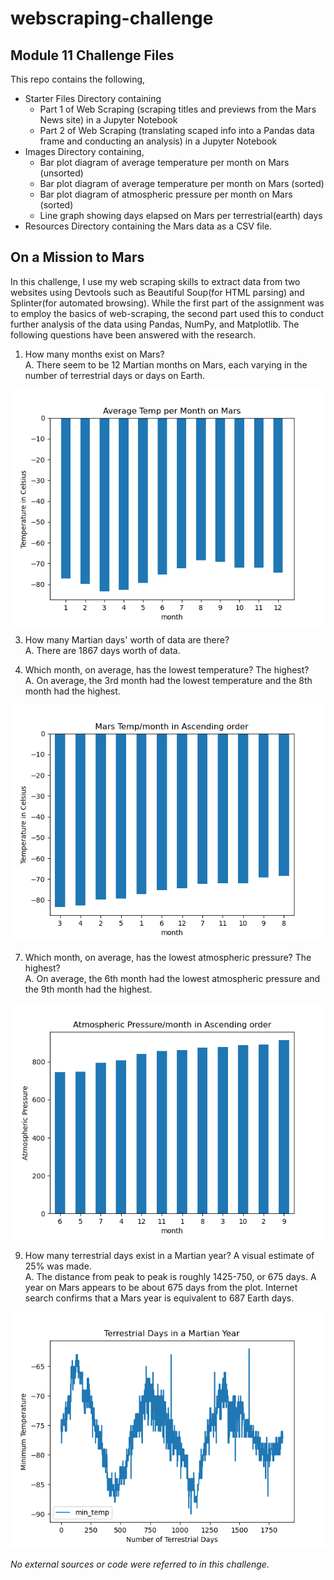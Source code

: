 # webscraping-challenge
## Module 11 Challenge Files

This repo contains the following,
- Starter Files Directory containing
    - Part 1 of Web Scraping (scraping titles and previews from the Mars News site) in a Jupyter Notebook
    - Part 2 of Web Scraping (translating scaped info into a Pandas data frame and conducting an analysis) in a Jupyter Notebook
- Images Directory containing,
    - Bar plot diagram of average temperature per month on Mars (unsorted)
    - Bar plot diagram of average temperature per month on Mars (sorted)
    - Bar plot diagram of atmospheric pressure per month on Mars (sorted)
    - Line graph showing days elapsed on Mars per terrestrial(earth) days
- Resources Directory containing the Mars data as a CSV file.

## On a Mission to Mars

In this challenge, I use my web scraping skills to extract data from two websites using Devtools such as Beautiful Soup(for HTML parsing) and Splinter(for automated browsing). While the first part of the assignment was to employ the basics of web-scraping, the second part used this to conduct further analysis of the data using Pandas, NumPy, and Matplotlib. The following questions have been answered with the research.

1. How many months exist on Mars?</br>
A. There seem to be 12 Martian months on Mars, each varying in the number of terrestrial days or days on Earth.

<img src="Images/Ave_Temp_Unsorted.png" align='center'>

3. How many Martian days' worth of data are there?</br>
A. There are 1867 days worth of data.

5. Which month, on average, has the lowest temperature? The highest?</br>
A. On average, the 3rd month had the lowest temperature and the 8th month had the highest.

<img src="Images/Ave_Temp_Sorted.png">

7. Which month, on average, has the lowest atmospheric pressure? The highest?</br>
A. On average, the 6th month had the lowest atmospheric pressure and the 9th month had the highest.

<img src="Images/Pressure_Sorted.png">

9. How many terrestrial days exist in a Martian year? A visual estimate of 25% was made.</br>
A. The distance from peak to peak is roughly 1425-750, or 675 days. A year on Mars appears to be about 675 days from the plot. Internet search confirms that a Mars year is equivalent to 687 Earth days.

<img src="Images/Terrestrial_Days.png">

_No external sources or code were referred to in this challenge._
